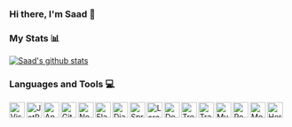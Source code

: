 ### Hi there, I'm Saad 👋

<!--
**saadzimat430/saadzimat430** is a ✨ _special_ ✨ repository because its `README.md` (this file) appears on your GitHub profile.
-->

### My Stats 📊
[![Saad's github stats](https://github-readme-stats.vercel.app/api?username=saadzimat430)](https://github.com/anuraghazra/github-readme-stats)

### Languages and Tools 💻

<img align="left" alt="Visual Studio Code" width="28px" src="https://code.visualstudio.com/assets/favicon.ico" />
<img align="left" alt="JetBrains IDEs" width="28px" src="https://pbs.twimg.com/profile_images/1276465732923129856/A_SdJ_cW_400x400.jpg" />
<img align="left" alt="Angular" width="28px" src="https://d2eip9sf3oo6c2.cloudfront.net/tags/images/000/001/031/square_256/angular2.png" />
<img align="left" alt="Github" width="28px" src="https://assets.website-files.com/5d514fd9493b0575f03520bd/5da63c478e387d3116e002ba_github-icon-png-29.png" />
<img align="left" alt="Node.js" width="28px" src="https://onlyweb-formation.com/uploads/mod_logo/nodejs.png" />
<img align="left" alt="Flask" width="28px" src="https://encrypted-tbn0.gstatic.com/images?q=tbn:ANd9GcRBQqX699Ii1yOe0IYdJ3SmuIA8DFyIMgRKLQ&usqp=CAU" />
<img align="left" alt="Django REST Framework" width="28px" src="https://avatars0.githubusercontent.com/u/1902055?s=280&v=4" />
<img align="left" alt="Spring Boot" width="28px" src="https://miro.medium.com/max/512/1*k73wp-nDid53eeQ0RDGvdw.png" />
<img align="left" alt="Laravel" width="28px" src="https://styles.redditmedia.com/t5_2uakt/styles/communityIcon_fmttas2xiy351.png?width=256&s=23a11a8bc840779e41b4b7d4976e7a42a5c5f1f8" />
<img align="left" alt="Docker" width="28px" src="https://miro.medium.com/max/512/1*Q2rRlwqv-tDfZ6QXmJqMuQ.png" />
<img align="left" alt="Trello" width="28px" src="https://cdn.techgyd.com/trello-6.jpg" />
<img align="left" alt="Travis CI" width="28px" src="https://cdn.iconscout.com/icon/free/png-256/travis-ci-1-569457.png" />
<img align="left" alt="MySQL" width="28px" src="https://www.ideematic.com/wp-content/uploads/2018/02/mysql.png" />
<img align="left" alt="PostgreSQL" width="28px" src="https://diamanti.com/wp-content/uploads/2019/10/postgresql.png" />
<img align="left" alt="MongoDB" width="28px" src="https://4.bp.blogspot.com/-X7UPkOQjQuQ/WuHLUEM7SDI/AAAAAAAAAOY/rXGXSOfPP2ckF_cSOC3C5d3B_BhIgNcxACLcBGAs/s1600/mongodb%2B%25282%2529.png" />
<img align="left" alt="Heroku" width="28px" src="https://s3.amazonaws.com/hackdesign/tools/app_images/000/000/037/icon_small/heroku-logo-6e6c2ed8be2ad02ac96455d53e4e7e43.png?1385326105" />
